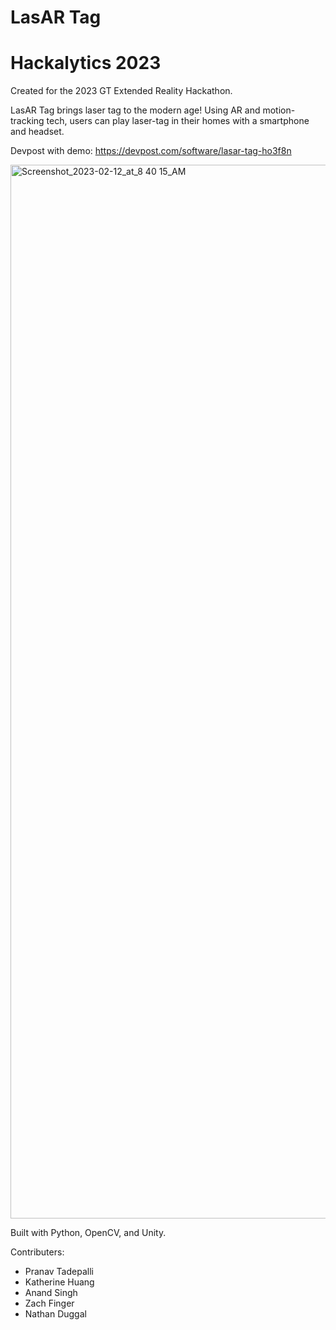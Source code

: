 # LasAR Tag

# Hackalytics 2023

Created for the 2023 GT Extended Reality Hackathon.

LasAR Tag brings laser tag to the modern age! Using AR and motion-tracking tech, users can play laser-tag in their homes with a smartphone and headset.

Devpost with demo: https://devpost.com/software/lasar-tag-ho3f8n

<img width="1686" alt="Screenshot_2023-02-12_at_8 40 15_AM" src="https://user-images.githubusercontent.com/39681791/235381849-a88e834b-2d7a-4132-937a-b9d1017caee1.png">

Built with Python, OpenCV, and Unity.

Contributers:
* Pranav Tadepalli
* Katherine Huang
* Anand Singh
* Zach Finger
* Nathan Duggal
